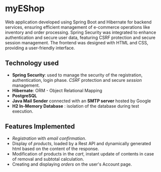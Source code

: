 # myEShop

Web application developed using Spring Boot and Hibernate for backend services, ensuring efficient management of e-commerce operations like inventory and order processing. Spring Security was integrated to enhance authentication and secure user data, featuring CSRF protection and secure session management. The frontend was designed with HTML and CSS, providing a user-friendly interface.

## Technology used
- **Spring Security**: used to manage the security of the registration, authentication, login phase. *CSRF* protection and secure *session* management.
- **Hibernate**: ORM - Object Relational Mapping
- **PostgreSQL**
- **Java Mail Sender** connected with an **SMTP server** hosted by Google
- **H2 In-Memory Database** : isolation of the database during test execution.


## Features Implemented
- *Registration* with *email confirmation*.
- Display of *products*, loaded by a Rest API and dynamically generated html based on the content of the response.
- Modification of products in the *cart*, instant update of contents in case of removal and subtotal calculation.
- Creating and displaying *orders* on the user's Account page.
